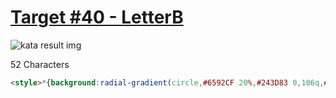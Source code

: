 # [Target #40 - LetterB](https://cssbattle.dev/play/40)

![kata result img](https://cssbattle.dev/targets/40.png)

52 Characters

```HTML
<style>*{background:radial-gradient(circle,#6592CF 20%,#243D83 0,106q,#6592CF 0)}*>*{margin:50 200 150 100;background:linear-gradient(90deg,#243d83 50%,#6592cf 0
```
